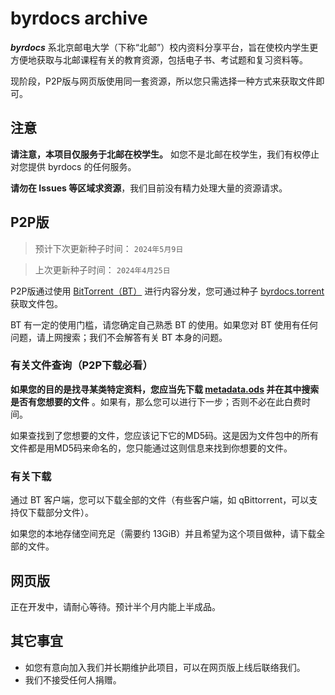 # byrdocs archive

***byrdocs*** 系北京邮电大学（下称“北邮”）校内资料分享平台，旨在使校内学生更方便地获取与北邮课程有关的教育资源，包括电子书、考试题和复习资料等。

现阶段，P2P版与网页版使用同一套资源，所以您只需选择一种方式来获取文件即可。

## 注意

**请注意，本项目仅服务于北邮在校学生。** 如您不是北邮在校学生，我们有权停止对您提供 byrdocs 的任何服务。

**请勿在 Issues 等区域求资源**，我们目前没有精力处理大量的资源请求。

## P2P版

> 预计下次更新种子时间： `2024年5月9日`

> 上次更新种子时间： `2024年4月25日`

P2P版通过使用 [BitTorrent（BT）](https://zh.wikipedia.org/zh-cn/BitTorrent_(%E5%8D%8F%E8%AE%AE)) 进行内容分发，您可通过种子 [byrdocs.torrent](byrdocs.torrent) 获取文件包。

BT 有一定的使用门槛，请您确定自己熟悉 BT 的使用。如果您对 BT 使用有任何问题，请上网搜索；我们不会解答有关 BT 本身的问题。

### 有关文件查询（P2P下载必看）

**如果您的目的是找寻某类特定资料，您应当先下载 [metadata.ods](metadata.ods) 并在其中搜索是否有您想要的文件** 。如果有，那么您可以进行下一步；否则不必在此白费时间。

如果查找到了您想要的文件，您应该记下它的MD5码。这是因为文件包中的所有文件都是用MD5码来命名的，您只能通过这则信息来找到你想要的文件。

### 有关下载

<!-- **这个种子没有 Tracker，请开启 DHT 选项，否则将可能无法下载。** -->

通过 BT 客户端，您可以下载全部的文件（有些客户端，如 qBittorrent，可以支持仅下载部分文件）。

如果您的本地存储空间充足（需要约 13GiB）并且希望为这个项目做种，请下载全部的文件。

## 网页版

正在开发中，请耐心等待。预计半个月内能上半成品。

## 其它事宜

- 如您有意向加入我们并长期维护此项目，可以在网页版上线后联络我们。
- 我们不接受任何人捐赠。
